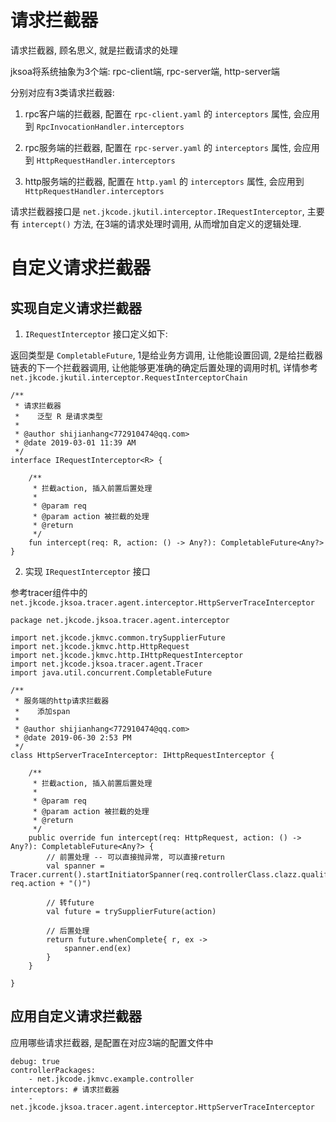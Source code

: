 # 请求拦截器

请求拦截器, 顾名思义, 就是拦截请求的处理

jksoa将系统抽象为3个端: rpc-client端, rpc-server端, http-server端

分别对应有3类请求拦截器:

1. rpc客户端的拦截器, 配置在 `rpc-client.yaml` 的 `interceptors` 属性, 会应用到 `RpcInvocationHandler.interceptors`

2. rpc服务端的拦截器, 配置在 `rpc-server.yaml` 的 `interceptors` 属性, 会应用到 `HttpRequestHandler.interceptors`

3. http服务端的拦截器, 配置在 `http.yaml` 的 `interceptors` 属性, 会应用到 `HttpRequestHandler.interceptors`

请求拦截器接口是 `net.jkcode.jkutil.interceptor.IRequestInterceptor`, 主要有 `intercept()` 方法, 在3端的请求处理时调用, 从而增加自定义的逻辑处理.

# 自定义请求拦截器

## 实现自定义请求拦截器

1.  `IRequestInterceptor` 接口定义如下:

返回类型是 `CompletableFuture`, 1是给业务方调用, 让他能设置回调, 2是给拦截器链表的下一个拦截器调用, 让他能够更准确的确定后置处理的调用时机, 详情参考`net.jkcode.jkutil.interceptor.RequestInterceptorChain`

```
/**
 * 请求拦截器
 *    泛型 R 是请求类型
 *
 * @author shijianhang<772910474@qq.com>
 * @date 2019-03-01 11:39 AM
 */
interface IRequestInterceptor<R> {

    /**
     * 拦截action, 插入前置后置处理
     *
     * @param req
     * @param action 被拦截的处理
     * @return
     */
    fun intercept(req: R, action: () -> Any?): CompletableFuture<Any?>
}
```

2.  实现 `IRequestInterceptor` 接口

参考tracer组件中的`net.jkcode.jksoa.tracer.agent.interceptor.HttpServerTraceInterceptor`

```
package net.jkcode.jksoa.tracer.agent.interceptor

import net.jkcode.jkmvc.common.trySupplierFuture
import net.jkcode.jkmvc.http.HttpRequest
import net.jkcode.jkmvc.http.IHttpRequestInterceptor
import net.jkcode.jksoa.tracer.agent.Tracer
import java.util.concurrent.CompletableFuture

/**
 * 服务端的http请求拦截器
 *    添加span
 *
 * @author shijianhang<772910474@qq.com>
 * @date 2019-06-30 2:53 PM
 */
class HttpServerTraceInterceptor: IHttpRequestInterceptor {

    /**
     * 拦截action, 插入前置后置处理
     *
     * @param req
     * @param action 被拦截的处理
     * @return
     */
    public override fun intercept(req: HttpRequest, action: () -> Any?): CompletableFuture<Any?> {
        // 前置处理 -- 可以直接抛异常, 可以直接return
        val spanner = Tracer.current().startInitiatorSpanner(req.controllerClass.clazz.qualifiedName!!, req.action + "()")

        // 转future
        val future = trySupplierFuture(action)

        // 后置处理
        return future.whenComplete{ r, ex ->
            spanner.end(ex)
        }
    }

}
```

## 应用自定义请求拦截器

应用哪些请求拦截器, 是配置在对应3端的配置文件中

```
debug: true
controllerPackages:
    - net.jkcode.jkmvc.example.controller
interceptors: # 请求拦截器
    - net.jkcode.jksoa.tracer.agent.interceptor.HttpServerTraceInterceptor
```
